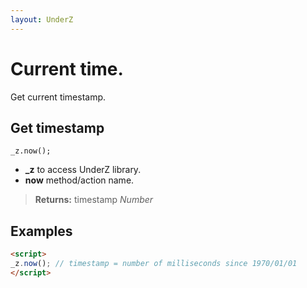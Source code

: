 ```yaml
---
layout: UnderZ
---
```

# Current time.
Get current timestamp.


## Get timestamp
`_z.now();`

* **_z** to access UnderZ library.
* **now** method/action name.

> **Returns:** timestamp _Number_


## Examples

```html
<script>
_z.now(); // timestamp = number of milliseconds since 1970/01/01
</script>

```
